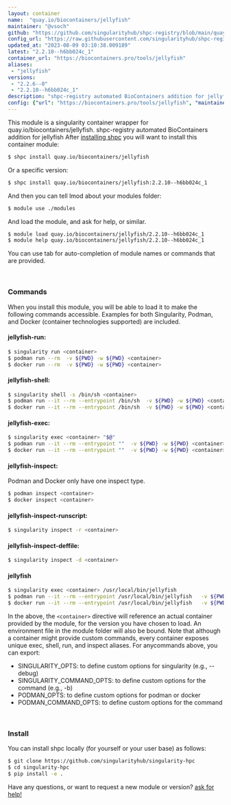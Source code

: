 ```yaml
---
layout: container
name:  "quay.io/biocontainers/jellyfish"
maintainer: "@vsoch"
github: "https://github.com/singularityhub/shpc-registry/blob/main/quay.io/biocontainers/jellyfish/container.yaml"
config_url: "https://raw.githubusercontent.com/singularityhub/shpc-registry/main/quay.io/biocontainers/jellyfish/container.yaml"
updated_at: "2023-08-09 03:10:38.009189"
latest: "2.2.10--h6bb024c_1"
container_url: "https://biocontainers.pro/tools/jellyfish"
aliases:
 - "jellyfish"
versions:
 - "2.2.6--0"
 - "2.2.10--h6bb024c_1"
description: "shpc-registry automated BioContainers addition for jellyfish"
config: {"url": "https://biocontainers.pro/tools/jellyfish", "maintainer": "@vsoch", "description": "shpc-registry automated BioContainers addition for jellyfish", "latest": {"2.2.10--h6bb024c_1": "sha256:2f55a16d4c96f366f9287e1d4fe6d10ae63974afee1e2e0627b90dab651c35f4"}, "tags": {"2.2.6--0": "sha256:2fa06e6c6afe001df9a96b14617c5faa4e43e3d6c5df094b21be3052c7496f2d", "2.2.10--h6bb024c_1": "sha256:2f55a16d4c96f366f9287e1d4fe6d10ae63974afee1e2e0627b90dab651c35f4"}, "docker": "quay.io/biocontainers/jellyfish", "aliases": {"jellyfish": "/usr/local/bin/jellyfish"}}
---
```


This module is a singularity container wrapper for quay.io/biocontainers/jellyfish.
shpc-registry automated BioContainers addition for jellyfish
After [installing shpc](#install) you will want to install this container module:


```bash
$ shpc install quay.io/biocontainers/jellyfish
```

Or a specific version:

```bash
$ shpc install quay.io/biocontainers/jellyfish:2.2.10--h6bb024c_1
```

And then you can tell lmod about your modules folder:

```bash
$ module use ./modules
```

And load the module, and ask for help, or similar.

```bash
$ module load quay.io/biocontainers/jellyfish/2.2.10--h6bb024c_1
$ module help quay.io/biocontainers/jellyfish/2.2.10--h6bb024c_1
```

You can use tab for auto-completion of module names or commands that are provided.

<br>

### Commands

When you install this module, you will be able to load it to make the following commands accessible.
Examples for both Singularity, Podman, and Docker (container technologies supported) are included.

#### jellyfish-run:

```bash
$ singularity run <container>
$ podman run --rm  -v ${PWD} -w ${PWD} <container>
$ docker run --rm  -v ${PWD} -w ${PWD} <container>
```

#### jellyfish-shell:

```bash
$ singularity shell -s /bin/sh <container>
$ podman run --it --rm --entrypoint /bin/sh  -v ${PWD} -w ${PWD} <container>
$ docker run --it --rm --entrypoint /bin/sh  -v ${PWD} -w ${PWD} <container>
```

#### jellyfish-exec:

```bash
$ singularity exec <container> "$@"
$ podman run --it --rm --entrypoint ""  -v ${PWD} -w ${PWD} <container> "$@"
$ docker run --it --rm --entrypoint ""  -v ${PWD} -w ${PWD} <container> "$@"
```

#### jellyfish-inspect:

Podman and Docker only have one inspect type.

```bash
$ podman inspect <container>
$ docker inspect <container>
```

#### jellyfish-inspect-runscript:

```bash
$ singularity inspect -r <container>
```

#### jellyfish-inspect-deffile:

```bash
$ singularity inspect -d <container>
```


#### jellyfish

```bash
$ singularity exec <container> /usr/local/bin/jellyfish
$ podman run --it --rm --entrypoint /usr/local/bin/jellyfish   -v ${PWD} -w ${PWD} <container> -c " $@"
$ docker run --it --rm --entrypoint /usr/local/bin/jellyfish   -v ${PWD} -w ${PWD} <container> -c " $@"
```



In the above, the `<container>` directive will reference an actual container provided
by the module, for the version you have chosen to load. An environment file in the
module folder will also be bound. Note that although a container
might provide custom commands, every container exposes unique exec, shell, run, and
inspect aliases. For anycommands above, you can export:

 - SINGULARITY_OPTS: to define custom options for singularity (e.g., --debug)
 - SINGULARITY_COMMAND_OPTS: to define custom options for the command (e.g., -b)
 - PODMAN_OPTS: to define custom options for podman or docker
 - PODMAN_COMMAND_OPTS: to define custom options for the command

<br>

### Install

You can install shpc locally (for yourself or your user base) as follows:

```bash
$ git clone https://github.com/singularityhub/singularity-hpc
$ cd singularity-hpc
$ pip install -e .
```

Have any questions, or want to request a new module or version? [ask for help!](https://github.com/singularityhub/singularity-hpc/issues)